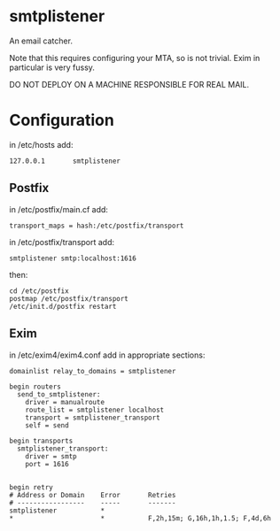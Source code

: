 smtplistener
============

An email catcher.

Note that this requires configuring your MTA, so is not trivial.
Exim in particular is very fussy.

DO NOT DEPLOY ON A MACHINE RESPONSIBLE FOR REAL MAIL.


Configuration
=============

in /etc/hosts add:

    127.0.0.1       smtplistener

Postfix
-------
in /etc/postfix/main.cf add:

    transport_maps = hash:/etc/postfix/transport

in /etc/postfix/transport add:

    smtplistener smtp:localhost:1616


then:

    cd /etc/postfix
    postmap /etc/postfix/transport
    /etc/init.d/postfix restart


Exim
----
in /etc/exim4/exim4.conf add in appropriate sections:

    domainlist relay_to_domains = smtplistener

    begin routers
      send_to_smtplistener:
        driver = manualroute
        route_list = smtplistener localhost
        transport = smtplistener_transport
        self = send

    begin transports
      smtplistener_transport:
        driver = smtp
        port = 1616


    begin retry
    # Address or Domain    Error       Retries
    # -----------------    -----       -------
    smtplistener           *
    *                      *           F,2h,15m; G,16h,1h,1.5; F,4d,6h

